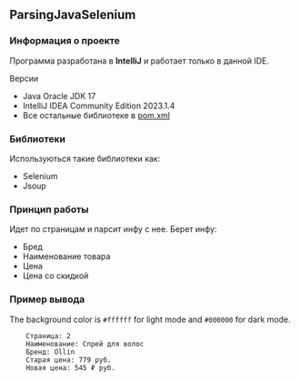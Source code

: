 ## ParsingJavaSelenium
### Информация о проекте
Программа разработана в __IntelliJ__ и работает только в данной IDE.<br>

Версии
-  Java Oracle JDK 17
-  IntelliJ IDEA Community Edition 2023.1.4
-  Все остальные библиотеке в [pom.xml](https://github.com/LavrikPavlov/ParsingJavaSelenium/blob/master/pom.xml)


### Библиотеки

Используються такие библиотеки как:

-  Selenium
-  Jsoup

### Принцип работы

Идет по страницам и парсит инфу с нее. Берет инфу:

- Бред
- Наименование товара
- Цена
- Цена со скидкой

### Пример вывода
The background color is `#ffffff` for light mode and `#000000` for dark mode.
```
    Страница: 2
    Наименование: Спрей для волос
    Бренд: Ollin
    Старая цена: 779 руб.
    Новая цена: 545 ₽ руб.
```
